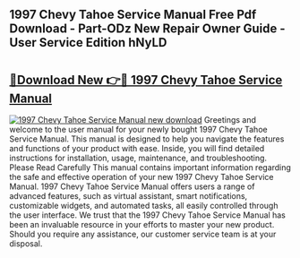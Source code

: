 ## 1997 Chevy Tahoe Service Manual Free Pdf Download - Part-ODz New Repair Owner Guide - User Service Edition hNyLD

# <h2><a href="http://bc287.oget.top/?id=1997+Chevy+Tahoe+Service+Manual">🔗Download New 👉🔴 1997 Chevy Tahoe Service Manual</a></h2>

[![1997 Chevy Tahoe Service Manual new download](https://i.imgur.com/5g1atiW.png)](http://bc287.oget.top/?id=1997+Chevy+Tahoe+Service+Manual)
Greetings and welcome to the user manual for your newly bought 1997 Chevy Tahoe Service Manual. This manual is designed to help you navigate the features and functions of your product with ease. Inside, you will find detailed instructions for installation, usage, maintenance, and troubleshooting. Please Read Carefully This manual contains important information regarding the safe and effective operation of your new 1997 Chevy Tahoe Service Manual. 1997 Chevy Tahoe Service Manual offers users a range of advanced features, such as virtual assistant, smart notifications, customizable widgets, and automated tasks, all easily controlled through the user interface. We trust that the 1997 Chevy Tahoe Service Manual has been an invaluable resource in your efforts to master your new product. Should you require any assistance, our customer service team is at your disposal.
